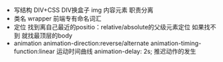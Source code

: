 - 写结构
    DIV+CSS DIV换盒子
    img 内容元素
    职责分离
- 类名 wrapper 前端专有命名词汇
- 定位
    找到离自己最近的positio：relative/absolute的父级元素定位
    如果找不到 就找最顶层的body
- animation 
    animation-direction:reverse/alternate
    animation-timing-function:linear 运动时间曲线
    animation-delay: 2s; 推迟动作的发生